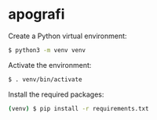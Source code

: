 # apografi

Create a Python virtual environment:

```bash
$ python3 -m venv venv
```

Activate the environment:

```bash
$ . venv/bin/activate
```

Install the required packages:

```bash
(venv) $ pip install -r requirements.txt
```
